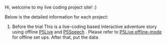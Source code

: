 Hi, welcome to my live coding project site! :)

Below is the detailed information for each project:

1. Before the trial
   This is a live-coding based interactive adventure story using offline [P5Live]("https://www.teddavis.org/p5live/") and [P5Speech]("https://idmnyu.github.io/p5.js-speech/") .
   Please refer to [P5Live offline-mode]("https://github.com/ffd8/P5LIVE#offline-mode") for offline set ups. After that, put the data
